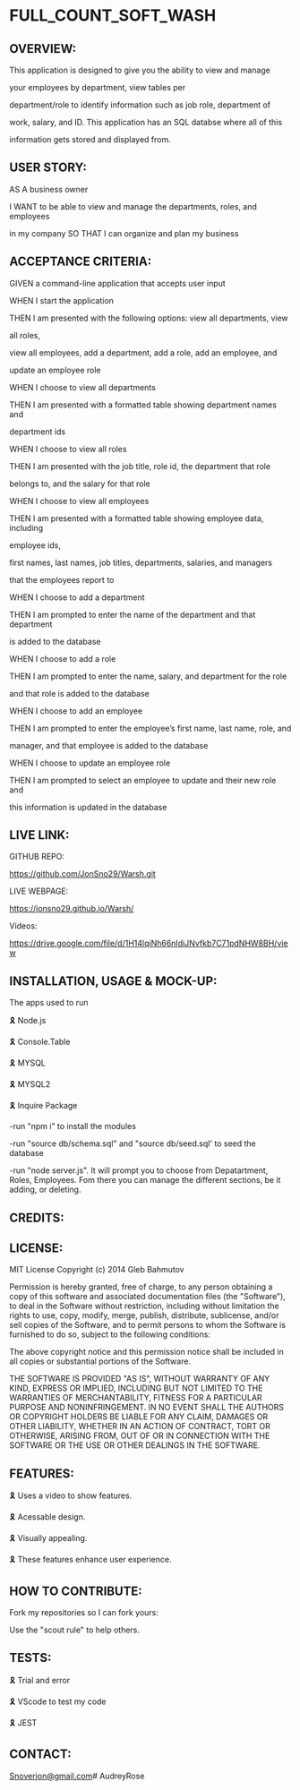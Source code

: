 # FULL_COUNT_SOFT_WASH

## OVERVIEW:

This application is designed to give you the ability to view and manage 

your employees by department, view tables per 

department/role to identify information such as job role, department of 

work, salary, and ID. This application has an SQL databse where all of this 

information gets stored and displayed from.

## USER STORY:

AS A business owner

I WANT to be able to view and manage the departments, roles, and employees 

in my company SO THAT I can organize and plan my business


## ACCEPTANCE CRITERIA:

GIVEN a command-line application that accepts user input

WHEN I start the application

THEN I am presented with the following options: view all departments, view 

all roles, 

view all employees, add a department, add a role, add an employee, and 

update an employee role

WHEN I choose to view all departments

THEN I am presented with a formatted table showing department names and 

department ids

WHEN I choose to view all roles

THEN I am presented with the job title, role id, the department that role 

belongs to, and the salary for that role

WHEN I choose to view all employees

THEN I am presented with a formatted table showing employee data, including 

employee ids,

 first names, last names, job titles, departments, salaries, and managers 
 
 that the employees report to

WHEN I choose to add a department

THEN I am prompted to enter the name of the department and that department 

is added to the database

WHEN I choose to add a role

THEN I am prompted to enter the name, salary, and department for the role 

and that role is added to the database

WHEN I choose to add an employee

THEN I am prompted to enter the employee’s first name, last name, role, and 

manager, and that employee is added to the database

WHEN I choose to update an employee role

THEN I am prompted to select an employee to update and their new role and 

this information is updated in the database

## LIVE LINK:

GITHUB REPO:

https://github.com/JonSno29/Warsh.git

LIVE WEBPAGE:

https://jonsno29.github.io/Warsh/

Videos:

https://drive.google.com/file/d/1H14lqiNh66nIdiJNvfkb7C71pdNHW8BH/view




## INSTALLATION, USAGE & MOCK-UP:

The apps used to run

🎗 Node.js

🎗 Console.Table

🎗 MYSQL

🎗 MYSQL2

🎗 Inquire Package

-run "npm i" to install the modules

-run "source db/schema.sql" and "source db/seed.sql' to seed the database

-run "node server.js". It will prompt you to choose from Depatartment, Roles, Employees. Fom there you can manage the different sections, be it adding, or deleting.


## CREDITS:


## LICENSE:

MIT License
Copyright (c) 2014 Gleb Bahmutov

Permission is hereby granted, free of charge, to any person obtaining a copy of this software and associated documentation files (the "Software"), to deal in the Software without restriction, including without limitation the rights to use, copy, modify, merge, publish, distribute, sublicense, and/or sell copies of the Software, and to permit persons to whom the Software is furnished to do so, subject to the following conditions:

The above copyright notice and this permission notice shall be included in all copies or substantial portions of the Software.

THE SOFTWARE IS PROVIDED "AS IS", WITHOUT WARRANTY OF ANY KIND, EXPRESS OR IMPLIED, INCLUDING BUT NOT LIMITED TO THE WARRANTIES OF MERCHANTABILITY, FITNESS FOR A PARTICULAR PURPOSE AND NONINFRINGEMENT. IN NO EVENT SHALL THE AUTHORS OR COPYRIGHT HOLDERS BE LIABLE FOR ANY CLAIM, DAMAGES OR OTHER LIABILITY, WHETHER IN AN ACTION OF CONTRACT, TORT OR OTHERWISE, ARISING FROM, OUT OF OR IN CONNECTION WITH THE SOFTWARE OR THE USE OR OTHER DEALINGS IN THE SOFTWARE.

## FEATURES:

🎗 Uses a video to show features.

🎗 Acessable design.

🎗 Visually appealing.

🎗 These features enhance user experience.

## HOW TO CONTRIBUTE:

Fork my repositories so I can fork yours:

Use the "scout rule" to help others.

## TESTS:

🎗 Trial and error

🎗 VScode to test my code

🎗 JEST

## CONTACT:

Snoverjon@gmail.com# AudreyRose
